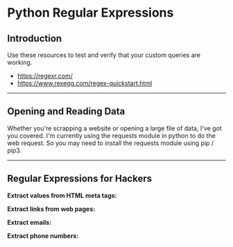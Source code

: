 # Python Regular Expressions

## Introduction
Use these resources to test and verify that your custom queries are working.
  * https://regexr.com/
  * https://www.rexegg.com/regex-quickstart.html

----------------------------------------------------------

## Opening and Reading Data
Whether you're scrapping a website or opening a large file of data, I've got you covered.  I'm currently using the requests module in python to do the web request.  So you may need to install the requests module using pip / pip3.

----------------------------------------------------------
## Regular Expressions for Hackers

**Extract values from HTML meta tags:**

**Extract links from web pages:**

**Extract emails:**

**Extract phone numbers:**
